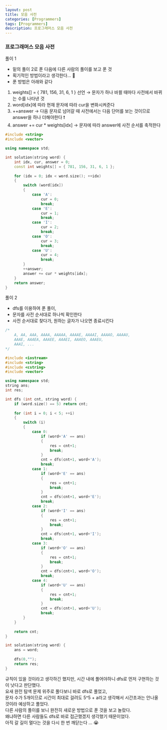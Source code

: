 ```yaml
---
layout: post
title: 모음 사전
categories: [Programmers]
tags: [Programmers]
description: 프로그래머스 모음 사전
---
```


### 프로그래머스 모음 사전

  
풀이 1 

- 밑의 풀이 2로 푼 다음에 다른 사람의 풀이를 보고 푼 것
- 획기적인 방법이라고 생각한다... 👏
- 푼 방법은 아래와 같다

1. weights[] = { 781, 156, 31, 6, 1 } 선언 → 문자가 하나 바뀔 때마다 사전에서 바뀌는 수를 나타낸 것
2. word[idx]에 따라 현재 문자에 따라 cur을 변화시켜준다
3. ++answer → 다음 문자로 넘어갈 때 사전에서는 다음 단어를 보는 것이므로 answer을 하나 더해야한다 ❗️
4. answer += cur * weights[idx] → 문자에 따라 answer에 사전 순서를 축적한다

```c++
#include <string>
#include <vector>

using namespace std;

int solution(string word) {
    int idx, cur, answer = 0;
    const int weights[] = { 781, 156, 31, 6, 1 };
    
    for (idx = 0; idx < word.size(); ++idx) 
    {
        switch (word[idx])
        {
            case 'A':
                cur = 0;
                break;
            case 'E':
                cur = 1;
                break;
            case 'I':
                cur = 2;
                break;
            case 'O':
                cur = 3;
                break;
            case 'U':
                cur = 4;
                break;
        }
        ++answer;
        answer += cur * weights[idx];
    }
    return answer;
}
```

풀이 2

- dfs를 이용하여 푼 풀이,
- 문자를 사전 순서대로 하나씩 확인한다
- 사전 순서대로 찾다가, 원하는 글자가 나오면 종료시킨다

```c++
/*
    A, AA, AAA, AAAA, AAAAA, AAAAE, AAAAI, AAAAO, AAAAU,
    AAAE, AAAEA, AAAEE, AAAEI, AAAEO, AAAEU,
    AAAI, ...
*/

#include <iostream>
#include <string>
#include <cstring>
#include <vector>

using namespace std;
string ans;
int res;

int dfs (int cnt, string word) {
    if (word.size() == 5) return cnt;
    
    for (int i = 0; i < 5; ++i) 
    {
        switch (i)
        {
            case 0: 
                if (word+'A' == ans) 
                {
                    res = cnt+1;
                    break;   
                }
                cnt = dfs(cnt+1, word+'A');
                break;
            case 1: 
                if (word+'E' == ans) 
                {
                    res = cnt+1;
                    break;   
                }
                cnt = dfs(cnt+1, word+'E');
                break;
            case 2: 
                if (word+'I' == ans) 
                {
                    res = cnt+1;
                    break;   
                }
                cnt = dfs(cnt+1, word+'I');
                break;
            case 3: 
                if (word+'O' == ans) 
                {
                    res = cnt+1;
                    break;   
                }
                cnt = dfs(cnt+1, word+'O');
                break;
            case 4: 
                if (word+'U' == ans) 
                {
                    res = cnt+1;
                    break;   
                }
                cnt = dfs(cnt+1, word+'U');
                break;
        }
    }
    
    return cnt;
}

int solution(string word) {
    ans = word;
    
    dfs(0,"");
    return res;
}
```

규칙이 있을 것이라고 생각하긴 했지만, 시간 내에 풀어야하니 dfs로 먼저 구현하는 것이 낫다고 판단했다.   
요새 완전 탐색 문제 위주로 풀다보니 바로 dfs로 풀었고,      
문자 수가 5개이므로 시간이 최대로 걸려도 5^5 + a라고 생각해서 시간초과는 안나올 것이라 예상하고 풀었다.     
다른 사람의 풀이를 보니 완전히 새로운 방법으로 푼 것을 보고 놀랐다.     
왜냐하면 다른 사람들도 dfs로 바로 접근했겠지 생각했기 때문이었다.   
아직 갈 길이 멀다는 것을 다시 한 번 깨닫는다 ... 😭